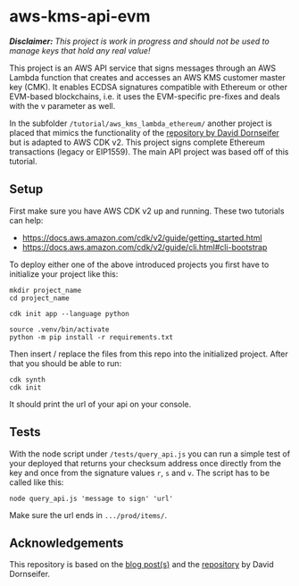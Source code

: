 # aws-kms-api-evm

***Disclaimer:** This project is work in progress and should not be used to manage keys that hold any real value!*

This project is an AWS API service that signs messages through an AWS Lambda function that creates and accesses an AWS KMS customer master key (CMK). It enables ECDSA signatures compatible with Ethereum or other EVM-based blockchains, i.e. it uses the EVM-specific pre-fixes and deals with the v parameter as well. 

In the subfolder `/tutorial/aws_kms_lambda_ethereum/` another project is placed that mimics the functionality of the [repository by David Dornseifer](https://github.com/aws-samples/aws-kms-ethereum-accounts) but is adapted to AWS CDK v2. This project signs complete Ethereum transactions (legacy or EIP1559). The main API project was based off of this tutorial.


## Setup

First make sure you have AWS CDK v2 up and running. These two tutorials can help: 

- https://docs.aws.amazon.com/cdk/v2/guide/getting_started.html
- https://docs.aws.amazon.com/cdk/v2/guide/cli.html#cli-bootstrap

To deploy either one of the above introduced projects you first have to initialize your project like this:

```
mkdir project_name
cd project_name

cdk init app --language python

source .venv/bin/activate 
python -m pip install -r requirements.txt
```

Then insert / replace the files from this repo into the initialized project. After that you should be able to run: 

```
cdk synth
cdk init
```

It should print the url of your api on your console. 

## Tests

With the node script under `/tests/query_api.js` you can run a simple test of your deployed that returns your checksum address once directly from the key and once from the signature values `r`, `s` and `v`. The script has to be called like this:

```
node query_api.js 'message to sign' 'url'
```

Make sure the url ends in `.../prod/items/`.

## Acknowledgements

This repository is based on the [blog post(s)](https://aws.amazon.com/de/blogs/database/part1-use-aws-kms-to-securely-manage-ethereum-accounts/) and the [repository](https://github.com/aws-samples/aws-kms-ethereum-accounts) by David Dornseifer.
